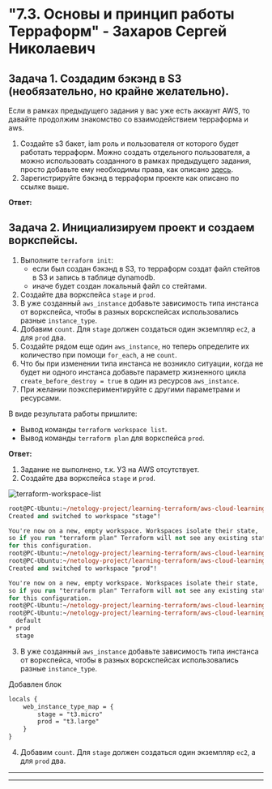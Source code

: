 # "7.3. Основы и принцип работы Терраформ" -  Захаров Сергей Николаевич

## Задача 1. Создадим бэкэнд в S3 (необязательно, но крайне желательно).

Если в рамках предыдущего задания у вас уже есть аккаунт AWS, то давайте продолжим знакомство со взаимодействием
терраформа и aws. 

1. Создайте s3 бакет, iam роль и пользователя от которого будет работать терраформ. Можно создать отдельного пользователя,
а можно использовать созданного в рамках предыдущего задания, просто добавьте ему необходимы права, как описано 
[здесь](https://www.terraform.io/docs/backends/types/s3.html).
1. Зарегистрируйте бэкэнд в терраформ проекте как описано по ссылке выше. 

**Ответ:**

## Задача 2. Инициализируем проект и создаем воркспейсы. 

1. Выполните `terraform init`:
    * если был создан бэкэнд в S3, то терраформ создат файл стейтов в S3 и запись в таблице 
dynamodb.
    * иначе будет создан локальный файл со стейтами.  
1. Создайте два воркспейса `stage` и `prod`.
1. В уже созданный `aws_instance` добавьте зависимость типа инстанса от воркспейса, чтобы в разных ворскспейсах 
использовались разные `instance_type`.
1. Добавим `count`. Для `stage` должен создаться один экземпляр `ec2`, а для `prod` два. 
1. Создайте рядом еще один `aws_instance`, но теперь определите их количество при помощи `for_each`, а не `count`.
1. Что бы при изменении типа инстанса не возникло ситуации, когда не будет ни одного инстанса добавьте параметр
жизненного цикла `create_before_destroy = true` в один из ресурсов `aws_instance`.
1. При желании поэкспериментируйте с другими параметрами и ресурсами.

В виде результата работы пришлите:
* Вывод команды `terraform workspace list`.
* Вывод команды `terraform plan` для воркспейса `prod`.  

**Ответ:**

1. Задание не выполнено, т.к. УЗ на AWS отсутствует.
2. Создайте два воркспейса `stage` и `prod`.

![terraform-workspace-list](/)
```ps
root@PC-Ubuntu:~/netology-project/learning-terraform/aws-cloud-learning/my-project/Alfa# terraform workspace new stage
Created and switched to workspace "stage"!

You're now on a new, empty workspace. Workspaces isolate their state,
so if you run "terraform plan" Terraform will not see any existing state
for this configuration.
root@PC-Ubuntu:~/netology-project/learning-terraform/aws-cloud-learning/my-project/Alfa# 
root@PC-Ubuntu:~/netology-project/learning-terraform/aws-cloud-learning/my-project/Alfa# terraform workspace new prod
Created and switched to workspace "prod"!

You're now on a new, empty workspace. Workspaces isolate their state,
so if you run "terraform plan" Terraform will not see any existing state
for this configuration.
root@PC-Ubuntu:~/netology-project/learning-terraform/aws-cloud-learning/my-project/Alfa# 
root@PC-Ubuntu:~/netology-project/learning-terraform/aws-cloud-learning/my-project/Alfa# terraform workspace list
  default
* prod
  stage

```
3. В уже созданный `aws_instance` добавьте зависимость типа инстанса от воркспейса, чтобы в разных ворскспейсах 
использовались разные `instance_type`.

Добавлен блок
```ps
locals {
	web_instance_type_map = {
		stage = "t3.micro"
		prod = "t3.large"
	}
}

```
4. Добавим `count`. Для `stage` должен создаться один экземпляр `ec2`, а для `prod` два. 

---

---
